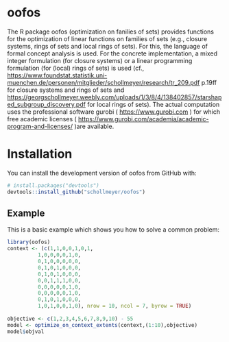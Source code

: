 # oofos
The R package oofos (optimization on fanilies of sets) provides functions for the optimization of linear functions on families of sets (e.g., closure systems, rings of sets and local rings of sets).
For this, the language of formal concept analysis is used. For the concrete implementation, a mixed integer formulation (for closure systems) or a linear programming formulation (for (local) rings of sets) is used (cf., https://www.foundstat.statistik.uni-muenchen.de/personen/mitglieder/schollmeyer/research/tr_209.pdf p.19ff for closure systems and rings of sets and https://georgschollmeyer.weebly.com/uploads/1/3/8/4/138402857/starshaped_subgroup_discovery.pdf for local rings of sets).
The actual computation uses the professional software gurobi ( https://www.gurobi.com ) for which free academic licenses ( https://www.gurobi.com/academia/academic-program-and-licenses/ )are available.

# Installation

You can install the development version of oofos from GitHub with:

``` r
# install.packages("devtools")
devtools::install_github("schollmeyer/oofos")
```
## Example

This is a basic example which shows you how to solve a common problem:

``` r
library(oofos)
context <- (c(1,1,0,0,1,0,1,
	      1,0,0,0,0,1,0,
	      0,1,0,0,0,0,0,
	      0,1,0,1,0,0,0,
	      0,1,0,1,0,0,0,
	      0,0,1,1,1,0,0,
	      0,0,0,0,0,1,0,
	      0,0,0,0,0,1,0,
	      0,1,0,1,0,0,0,
	      1,0,1,0,0,1,0), nrow = 10, ncol = 7, byrow = TRUE)
	      
objective <- c(1,2,3,4,5,6,7,8,9,10) - 55
model <- optimize_on_context_extents(context,(1:10),objective)
model$objval
```
